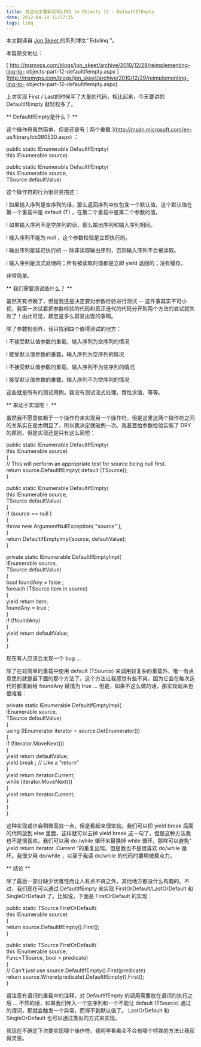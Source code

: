 ```yaml
---
title: 自己动手重新实现LINQ to Objects 12 - DefaultIfEmpty
date: 2012-04-10 11:57:25
tags: linq
---
```

本文翻译自  [ Jon Skeet  ](http://stackoverflow.com/users/22656/jon-skeet) 的系列博文“
Edulinq  ”。

本篇原文地址：

[ http://msmvps.com/blogs/jon_skeet/archive/2010/12/29/reimplementing-linq-to-
objects-part-12-defaultifempty.aspx
](http://msmvps.com/blogs/jon_skeet/archive/2010/12/29/reimplementing-linq-to-
objects-part-12-defaultifempty.aspx)

上次实现  First  /  Last的时候写了大量的代码，相比起来，今天要讲的  DefaultIfEmpty  就轻松多了。

** DefaultIfEmpty是什么？ **

这个操作符虽然简单，但是还是有  [ 两个重载  ](http://msdn.microsoft.com/en-
us/library/bb360530.aspx) ：

public  static  IEnumerable<TSource> DefaultIfEmpty<TSource>(  
this  IEnumerable<TSource> source)  
  
public  static  IEnumerable<TSource> DefaultIfEmpty<TSource>(  
this  IEnumerable<TSource> source,  
TSource defaultValue)

这个操作符的行为很容易描述：

l  如果输入序列是空序列的话，那么返回序列中仅包含一个默认值。这个默认值在第一个重载中是  default  (T)  ，在第二个重载中是第二个参数的值。

l  如果输入序列不是空序列的话，那么输出序列和输入序列相同。

l  输入序列不能为  null  ，这个参数检验是立即执行的。

l  输出序列是延迟执行的  \--  除非读取输出序列，否则输入序列不会被读取。

l  输入序列是流式处理的；所有被读取的值都是立即  yield  返回的；没有缓存。

非常简单。

** 我们需要测试些什么？ **

虽然天有点晚了，但是我还是决定要对参数检验进行测试  \--
这件事其实不可小视，我第一次试着把参数检验的代码和真正迭代的代码分开到两个方法的尝试就失败了！由此可见，疏忽是多么容易出现的事啊。

除了参数检验外，我只找到四个值得测试的地方：

l  不接受默认值参数的重载，输入序列为空序列的情况

l  接受默认值参数的重载，输入序列为空序列的情况

l  不接受默认值参数的重载，输入序列不为空序列的情况

l  接受默认值参数的重载，输入序列不为空序列的情况

这些就是所有的测试用例。我没有测试流式处理，惰性求值，等等。

** 来动手实现吧！ **

虽然我不愿意依赖于一个操作符来实现另一个操作符，但是这里这两个操作符之间的关系实在是太明显了，所以我决定就破例一次。我甚至给参数检验实施了  DRY
的原则，但是实现还是只有这么简短：

public  static  IEnumerable<TSource> DefaultIfEmpty<TSource>(  
this  IEnumerable<TSource> source)  
{  
// This will perform an appropriate test for source being null first.  
return  source.DefaultIfEmpty(  default  (TSource));  
}  
  
public  static  IEnumerable<TSource> DefaultIfEmpty<TSource>(  
this  IEnumerable<TSource> source,  
TSource defaultValue)  
{  
if  (source ==  null  )  
{  
throw  new  ArgumentNullException(  "source"  );  
}  
return  DefaultIfEmptyImpl(source, defaultValue);  
}  
  
private  static  IEnumerable<TSource> DefaultIfEmptyImpl<TSource>(  
IEnumerable<TSource> source,  
TSource defaultValue)  
{  
bool  foundAny =  false  ;  
foreach  (TSource item  in  source)  
{  
yield  return  item;  
foundAny =  true  ;  
}  
if  (!foundAny)  
{  
yield  return  defaultValue;  
}  
}

现在有人应该会发现一个  bug  ...

除了在较简单的重载中使用  default  (TSource)
来调用较复杂的重载外，唯一有点意思的就是最下面的那个方法了。这个方法让我感觉有些不爽，因为它会在每次迭代时都重新给  foundAny  赋值为  true
...  但是，如果不这么做的话，那实现起来也很难看：

private  static  IEnumerable<TSource> DefaultIfEmptyImpl<TSource>(  
IEnumerable<TSource> source,  
TSource defaultValue)  
{  
using  (IEnumerator<TSource> iterator = source.GetEnumerator())  
{  
if  (!iterator.MoveNext())  
{  
yield  return  defaultValue;  
yield  break  ;  // Like a "return"  
}  
yield  return  iterator.Current;  
while  (iterator.MoveNext())  
{  
yield  return  iterator.Current;  
}  
}  
}

这种实现或许会稍微高效一点，但是看起来很笨拙。我们可以把  yield break  后面的代码放到  else  里面，这样就可以去掉  yield
break  这一句了，但是这种方法我也不是很喜欢。我们可以用  do  /while  循环来替换掉  while  循环，那样可以避免“  yield
return iterator  .Current  ”的重复出现。但是我也不是很喜欢  do/while  循环。我很少用  do/while
，以至于我读  do/while  的代码时要稍微费点力。

** 结论 **

除了最后一部分缺少优雅性而让人有点不爽之外，其他地方都没什么有趣的。不过，我们现在可以通过  DefaultIfEmpty  来实现
FirstOrDefault/LastOrDefault  和  SingleOrDefault  了。比如说，下面是  FirstOrDefault
的实现：

public  static  TSource FirstOrDefault<TSource>(  
this  IEnumerable<TSource> source)  
{  
return  source.DefaultIfEmpty().First();  
}  
  
public  static  TSource FirstOrDefault<TSource>(  
this  IEnumerable<TSource> source,  
Func<TSource,  bool  > predicate)  
{  
// Can't just use source.DefaultIfEmpty().First(predicate)  
return  source.Where(predicate).DefaultIfEmpty().First();  
}

请注意有谓词的重载中的注释，对  DefaultIfEmpty  的调用需要放在谓词的执行之后  ...  不然的话，如果我们传入一个空序列和一个不能让
default  (TSource)  通过的谓词，那就会触发一个异常，而得不到默认值了。  LastOrDefault  和
SingleOrDefault  也可以通过类似的方式来实现。

我现在不确定下次要实现哪个操作符。我明早看看会不会有哪个特殊的方法让我获得灵感。



